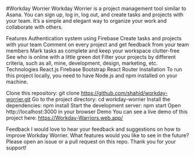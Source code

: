 #Workday Worrier
Workday Worrier is a project management tool similar to Asana. You can sign up, log in, log out, and create tasks and projects with your team. It’s a simple and elegant way to organize your work and collaborate with others.

Features
Authentication system using Firebase
Create tasks and projects with your team
Comment on every project and get feedback from your team members
Mark tasks as complete and keep your workspace clutter-free
See who is online with a little green dot
Filter your projects by different criteria, such as all, mine, development, design, marketing, etc.
Technologies
React.js
Firebase
Bootstrap
React Router
Installation
To run this project locally, you need to have Node.js and npm installed on your machine.

Clone this repository: git clone https://github.com/shahid/workday-worrier.git
Go to the project directory: cd workday-worrier
Install the dependencies: npm install
Start the development server: npm start
Open http://localhost:3000 in your browser
Demo
You can see a live demo of this project here: https://Workday-Warriors.web.app/

Feedback
I would love to hear your feedback and suggestions on how to improve Workday Worrier. What features would you like to see in the future? Please open an issue or a pull request on this repo. Thank you for your support!
